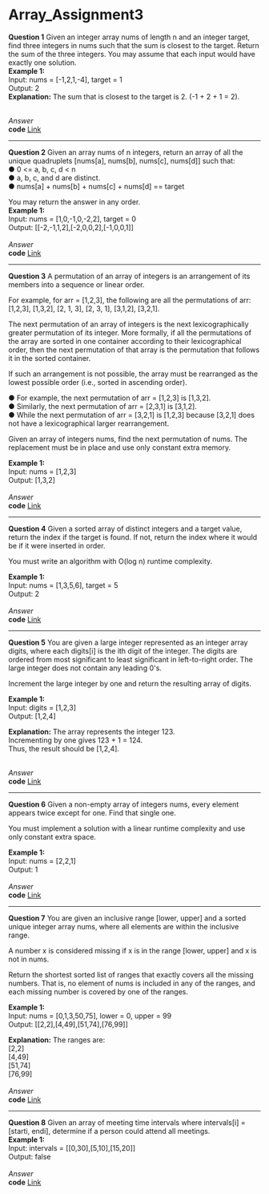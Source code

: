 # Array_Assignment3
**Question 1**
Given an integer array nums of length n and an integer target, find three integers
in nums such that the sum is closest to the target.
Return the sum of the three integers.
You may assume that each input would have exactly one solution.<br>
**Example 1:**<br>
Input: nums = [-1,2,1,-4], target = 1<br>
Output: 2<br>
**Explanation:** The sum that is closest to the target is 2. (-1 + 2 + 1 = 2).<br><br>

*Answer*<br>
**code** [Link](https://github.com/Srijana1425/Array_Assignment3/blob/main/ans1.js)

*********************************************************************************************************************
**Question 2**
Given an array nums of n integers, return an array of all the unique quadruplets
[nums[a], nums[b], nums[c], nums[d]] such that:<br>
           ● 0 <= a, b, c, d < n<br>
           ● a, b, c, and d are distinct.<br>
           ● nums[a] + nums[b] + nums[c] + nums[d] == target<br>

You may return the answer in any order.<br>
**Example 1:**<br>
Input: nums = [1,0,-1,0,-2,2], target = 0<br>
Output: [[-2,-1,1,2],[-2,0,0,2],[-1,0,0,1]]<br><br>
*Answer*<br>
**code** [Link](https://github.com/Srijana1425/Array_Assignment3/blob/main/ans2.js)

*********************************************************************************************************************
**Question 3**
A permutation of an array of integers is an arrangement of its members into a
sequence or linear order.

For example, for arr = [1,2,3], the following are all the permutations of arr:
[1,2,3], [1,3,2], [2, 1, 3], [2, 3, 1], [3,1,2], [3,2,1].<br>

The next permutation of an array of integers is the next lexicographically greater
permutation of its integer. More formally, if all the permutations of the array are
sorted in one container according to their lexicographical order, then the next
permutation of that array is the permutation that follows it in the sorted container.

If such an arrangement is not possible, the array must be rearranged as the
lowest possible order (i.e., sorted in ascending order).<br>

● For example, the next permutation of arr = [1,2,3] is [1,3,2].<br>
● Similarly, the next permutation of arr = [2,3,1] is [3,1,2].<br>
● While the next permutation of arr = [3,2,1] is [1,2,3] because [3,2,1] does not
have a lexicographical larger rearrangement.<br>

Given an array of integers nums, find the next permutation of nums.
The replacement must be in place and use only constant extra memory.<br>

**Example 1:**<br>
Input: nums = [1,2,3]<br>
Output: [1,3,2]<br><br>
*Answer*<br>
**code** [Link](https://github.com/Srijana1425/Array_Assignment3/blob/main/ans3.js)

*********************************************************************************************************************
**Question 4**
Given a sorted array of distinct integers and a target value, return the index if the
target is found. If not, return the index where it would be if it were inserted in
order.

You must write an algorithm with O(log n) runtime complexity.<br>

**Example 1:**<br>
Input: nums = [1,3,5,6], target = 5<br>
Output: 2<br><br>
*Answer*<br>
**code** [Link](https://github.com/Srijana1425/Array_Assignment3/blob/main/ans4.js)

*********************************************************************************************************************
**Question 5**
You are given a large integer represented as an integer array digits, where each
digits[i] is the ith digit of the integer. The digits are ordered from most significant
to least significant in left-to-right order. The large integer does not contain any
leading 0's.

Increment the large integer by one and return the resulting array of digits.<br>

**Example 1:**<br>
Input: digits = [1,2,3]<br>
Output: [1,2,4]<br>

**Explanation:** The array represents the integer 123.<br>
Incrementing by one gives 123 + 1 = 124.<br>
Thus, the result should be [1,2,4].<br><br>

*Answer*<br>
**code** [Link](https://github.com/Srijana1425/Array_Assignment3/blob/main/ans5.js)

*********************************************************************************************************************
**Question 6**
Given a non-empty array of integers nums, every element appears twice except
for one. Find that single one.

You must implement a solution with a linear runtime complexity and use only
constant extra space.<br>

**Example 1:**<br>
Input: nums = [2,2,1]<br>
Output: 1<br><br>
*Answer*<br>
**code** [Link](https://github.com/Srijana1425/Array_Assignment3/blob/main/ans6.js)

*********************************************************************************************************************
**Question 7**
You are given an inclusive range [lower, upper] and a sorted unique integer array
nums, where all elements are within the inclusive range.

A number x is considered missing if x is in the range [lower, upper] and x is not in
nums.

Return the shortest sorted list of ranges that exactly covers all the missing
numbers. That is, no element of nums is included in any of the ranges, and each
missing number is covered by one of the ranges.<br>

**Example 1:**<br>
Input: nums = [0,1,3,50,75], lower = 0, upper = 99<br>
Output: [[2,2],[4,49],[51,74],[76,99]]<br>

**Explanation:** The ranges are:<br>
[2,2]<br>
[4,49]<br>
[51,74]<br>
[76,99]<br><br>
*Answer*<br>
**code** [Link](https://github.com/Srijana1425/Array_Assignment3/blob/main/ans7.js)

*********************************************************************************************************************
**Question 8**
Given an array of meeting time intervals where intervals[i] = [starti, endi],
determine if a person could attend all meetings.<br>
**Example 1:**<br>
Input: intervals = [[0,30],[5,10],[15,20]]<br>
Output: false<br><br>
*Answer*<br>
**code** [Link](https://github.com/Srijana1425/Array_Assignment3/blob/main/ans8.js)

